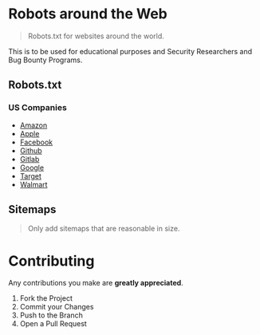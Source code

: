# Robots around the Web
> Robots.txt for websites around the world.


This is to be used for educational purposes and Security Researchers and Bug Bounty Programs.


## Robots.txt

### US Companies
- [Amazon](robots/us-companies/amazon-robots.txt)
- [Apple](robots/us-companies/apple-robots.txt)
- [Facebook](robots/us-companies/facebook-robots.txt)
- [Github](robots/us-companies/github-robots.txt)
- [Gitlab](robots/us-companies/gitlab-robots.txt)
- [Google](robots/us-companies/google-robots.txt)
- [Target](robots/us-companies/target-robots.txt)
- [Walmart](robots/us-companies/walmart-robots.txt)


## Sitemaps
> Only add sitemaps that are reasonable in size.



<!-- CONTRIBUTING -->
# Contributing

Any contributions you make are **greatly appreciated**.

1. Fork the Project
2. Commit your Changes 
3. Push to the Branch 
4. Open a Pull Request
